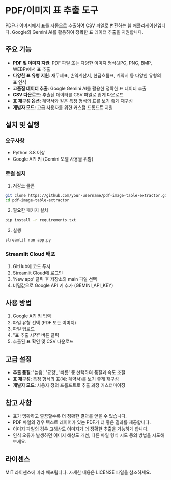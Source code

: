 # PDF/이미지 표 추출 도구

PDF나 이미지에서 표를 자동으로 추출하여 CSV 파일로 변환하는 웹 애플리케이션입니다. Google의 Gemini AI를 활용하여 정확한 표 데이터 추출을 지원합니다.

## 주요 기능

- **PDF 및 이미지 지원**: PDF 파일 또는 다양한 이미지 형식(JPG, PNG, BMP, WEBP)에서 표 추출
- **다양한 표 유형 지원**: 재무제표, 손익계산서, 현금흐름표, 계약서 등 다양한 유형의 표 인식
- **고품질 데이터 추출**: Google Gemini AI를 활용한 정확한 표 데이터 추출
- **CSV 다운로드**: 추출된 데이터를 CSV 파일로 쉽게 다운로드
- **표 재구성 옵션**: 계약서와 같은 특정 형식의 표를 보기 좋게 재구성
- **개발자 모드**: 고급 사용자를 위한 커스텀 프롬프트 지원

## 설치 및 실행

### 요구사항

- Python 3.8 이상
- Google API 키 (Gemini 모델 사용을 위함)

### 로컬 설치

1. 저장소 클론
```bash
git clone https://github.com/your-username/pdf-image-table-extractor.git
cd pdf-image-table-extractor
```

2. 필요한 패키지 설치
```bash
pip install -r requirements.txt
```

3. 실행
```bash
streamlit run app.py
```

### Streamlit Cloud 배포

1. GitHub에 코드 푸시
2. [Streamlit Cloud](https://streamlit.io/cloud)에 로그인
3. 'New app' 클릭 후 저장소와 main 파일 선택
4. 비밀값으로 Google API 키 추가 (GEMINI_API_KEY)

## 사용 방법

1. Google API 키 입력
2. 파일 유형 선택 (PDF 또는 이미지)
3. 파일 업로드
4. "표 추출 시작" 버튼 클릭
5. 추출된 표 확인 및 CSV 다운로드

## 고급 설정

- **추출 품질**: '높음', '균형', '빠름' 중 선택하여 품질과 속도 조절
- **표 재구성**: 특정 형식의 표(예: 계약서)를 보기 좋게 재구성
- **개발자 모드**: 사용자 정의 프롬프트로 추출 과정 커스터마이징

## 참고 사항

- 표가 명확하고 깔끔할수록 더 정확한 결과를 얻을 수 있습니다.
- PDF 파일의 경우 텍스트 레이어가 있는 PDF가 더 좋은 결과를 제공합니다.
- 이미지 파일의 경우 고해상도 이미지가 더 정확한 추출을 가능하게 합니다.
- 인식 오류가 발생하면 이미지 해상도 개선, 다른 파일 형식 시도 등의 방법을 시도해보세요.

## 라이센스

MIT 라이센스에 따라 배포됩니다. 자세한 내용은 LICENSE 파일을 참조하세요.
